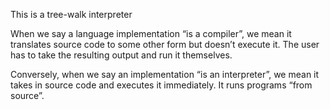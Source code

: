 This is a tree-walk interpreter

When we say a language implementation “is a compiler”, we mean it translates source code to some other form but doesn’t execute it. The user has to take the resulting output and run it themselves.

Conversely, when we say an implementation “is an interpreter”, we mean it takes in source code and executes it immediately. It runs programs “from source”.
